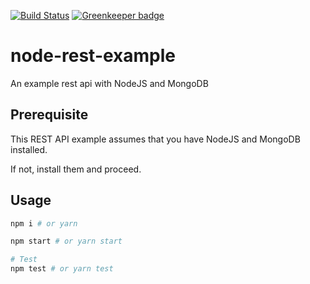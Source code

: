 [![Build Status](https://travis-ci.org/scriptex/node-rest-example.svg?branch=typescript)](https://travis-ci.org/scriptex/node-rest-example) [![Greenkeeper badge](https://badges.greenkeeper.io/scriptex/node-rest-example.svg)](https://greenkeeper.io/)

# node-rest-example

An example rest api with NodeJS and MongoDB

## Prerequisite

This REST API example assumes that you have NodeJS and MongoDB installed.

If not, install them and proceed.

## Usage

```sh
npm i # or yarn

npm start # or yarn start

# Test
npm test # or yarn test
```
